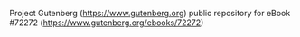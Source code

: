 Project Gutenberg (https://www.gutenberg.org) public repository
for eBook #72272 (https://www.gutenberg.org/ebooks/72272)
